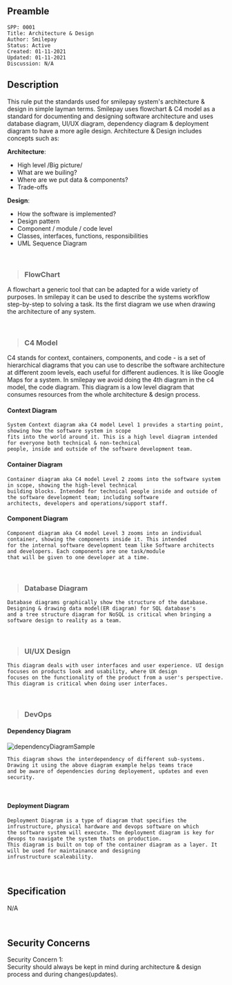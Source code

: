 ## Preamble

```
SPP: 0001
Title: Architecture & Design
Author: Smilepay
Status: Active
Created: 01-11-2021
Updated: 01-11-2021
Discussion: N/A
```

## Description
This rule put the standards used for smilepay system's architecture & design in simple layman terms. Smilepay uses flowchart & C4 model as a standard for documenting and designing software architecture and uses database diagram, UI/UX diagram, dependency diagram & deployment diagram to have a more agile design. Architecture & Design includes concepts such as:

**Architecture**: <br />
- High level /Big picture/ <br />
- What are we builing? <br /> 
- Where are we put data & components? <br />
- Trade-offs <br />

**Design**: <br />
- How the software is implemented? <br />
- Design pattern <br />
- Component / module / code level <br />
- Classes, interfaces, functions, responsibilities
- UML Sequence Diagram

<br />

> ### FlowChart
A flowchart a generic tool that can be adapted for a wide variety of purposes. In smilepay it can be used to describe the systems workflow step-by-step to solving a task. Its the first diagram we use when drawing the architecture of any system.

<br />

> ### C4 Model
C4 stands for context, containers, components, and code - is a set of hierarchical diagrams that you can use to describe the software architecture at different zoom levels, each useful for different audiences. It is like Google Maps for a system. In smilepay we avoid doing the 4th diagram in the c4 model, the code diagram. This diagram is a low level diagram that consumes resources from the whole architecture & design process.

#### Context Diagram
```
System Context diagram aka C4 model Level 1 provides a starting point, showing how the software system in scope 
fits into the world around it. This is a high level diagram intended for everyone both technical & non-technical 
people, inside and outside of the software development team.
```

#### Container Diagram
```
Container diagram aka C4 model Level 2 zooms into the software system in scope, showing the high-level technical 
building blocks. Intended for technical people inside and outside of the software development team; including software 
architects, developers and operations/support staff.
```

#### Component Diagram
```
Component diagram aka C4 model Level 3 zooms into an individual container, showing the components inside it. This intended 
for the internal software development team like Software architects and developers. Each components are one task/module 
that will be given to one developer at a time.
```

<br />

> ### Database Diagram
```
Database diagrams graphically show the structure of the database. Designing & drawing data model(ER diagram) for SQL database's 
and a tree structure diagram for NoSQL is critical when bringing a software design to reality as a team.
```

<br />

> ### UI/UX Design
```
This diagram deals with user interfaces and user experience. UI design focuses on products look and usability, where UX design 
focuses on the functionality of the product from a user's perspective. This diagram is critical when doing user interfaces.
```

<br />

> ### DevOps
#### Dependency Diagram

![dependencyDiagramSample](https://user-images.githubusercontent.com/57795945/139821814-84f56097-9a4d-4d0f-a956-5a5db4efdc04.png)

```
This diagram shows the interdependency of different sub-systems. Drawing it using the above diagram example helps teams trace 
and be aware of dependencies during deployement, updates and even security. 
```

<br />

#### Deployment Diagram
```
Deployment Diagram is a type of diagram that specifies the infrustructure, physical hardware and devops software on which 
the software system will execute. The deployment diagram is key for devops to navigate the system thats on production. 
This diagram is built on top of the container diagram as a layer. It will be used for maintainance and designing 
infrustructure scaleability.
```

<br />

## Specification
N/A

<br />

## Security Concerns
Security Concern 1: <br />
Security should always be kept in mind during architecture & design process and during changes(updates).
